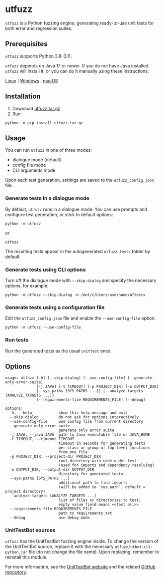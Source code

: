 # utfuzz

`utfuzz` is a Python fuzzing engine, generating ready-to-use unit tests for both error and regression suites.

## Prerequisites

`utfuzz` supports Python 3.8–3.11.

`utfuzz` depends on Java 17 or newer. If you do not have Java installed, `utfuzz` will install it, or you can do it 
manually using these instructions:

[Linux](https://docs.oracle.com/en/java/javase/17/install/installation-jdk-linux-platforms.html) | 
[Windows](https://docs.oracle.com/en/java/javase/17/install/installation-jdk-microsoft-windows-platforms.html) | 
[macOS](https://docs.oracle.com/en/java/javase/17/install/installation-jdk-macos.html)

## Installation

1. Download [utfuzz.tar.gz](https://disk.yandex.ru/d/lmnsT9DdaxZyAg)
    <!-- https://github.com/tamarinvs19/utfuzz/raw/master/utfuzz_build/utfuzz.tar.gz?download=) -->
2. Run:
```shell
python -m pip install utfuzz.tar.gz
```

<!-- 2. Install from GitHub (if you have [`lfs`](https://docs.github.com/en/repositories/working-with-files/managing-large-files/about-git-large-file-storage)): -->
<!--     ```shell -->
<!--     python -m pip install git+https://github.com/tamarinvs19/utfuzz -->
<!--     ``` -->
<!-- 3. Install from source code (if you have [`lfs`](https://docs.github.com/en/repositories/working-with-files/managing-large-files/about-git-large-file-storage)) -->
<!--     ```shell -->
<!--     git clone https://github.com/tamarinvs19/utfuzz -->
<!--     cd utfuzz -->
<!--     python -m pip install -e ./ -->
<!--     ``` -->

## Usage

You can run `utfuzz` in one of three modes:
* dialogue mode (default)
* config file mode
* CLI arguments mode

Upon each test generation, settings are saved to the `utfuzz_config.json` file.

### Generate tests in a dialogue mode

By default, `utfuzz` runs in a dialogue mode. You can use prompts and configure test generation, or stick to default options:
```shell
python -m utfuzz
```
or
```shell
utfuzz
```
The resulting tests appear in the autogenerated `utfuzz_tests` folder by default.

### Generate tests using CLI options

Turn off the dialogue mode with `–-skip-dialog` and specify the necessary options, for example:
```shell
python -m utfuzz –-skip-dialog -o /mnt/c/Users/username/uftests
```

### Generate tests using a configuration file

Edit the `utfuzz_config.json` file and enable the `--use-config-file` option:
```shell
python -m utfuzz --use-config-file
```

### Run tests

Run the generated tests as the usual `unittest` ones.

## Options

```shell
usage: utfuzz [-h] [--skip-dialog] [--use-config-file] [--generate-only-error-suite]
              [-j JAVA] [-t TIMEOUT] [-p PROJECT_DIR] [-o OUTPUT_DIR]
              [--sys-paths [SYS_PATHS ...]] [--analyze-targets [ANALYZE_TARGETS ...]]
              [--requirements-file REQUIREMENTS_FILE] [--debug]

options:
  -h, --help            show this help message and exit
  --skip-dialog         do not ask for options interactively
  --use-config-file     use config file from current directory
  --generate-only-error-suite
                        generate only error suite
  -j JAVA, --java JAVA  path to Java executable file or JAVA_HOME
  -t TIMEOUT, --timeout TIMEOUT
                        timeout in seconds for generating tests
                        per class or group of top-level functions
                        from one file
  -p PROJECT_DIR, --project-dir PROJECT_DIR
                        root directory with code under test
                        (used for imports and dependency resolving)
  -o OUTPUT_DIR, --output-dir OUTPUT_DIR
                        directory for generated tests
  --sys-paths [SYS_PATHS ...]
                        additional path to find imports
                        (will be added to `sys.path`; default = project directory)
  --analyze-targets [ANALYZE_TARGETS ...]
                        list of files or directories to test; 
                        empty value field means <<test all>>
  --requirements-file REQUIREMENTS_FILE
                        path to requirements.txt
  --debug               use debug mode
```

### UnitTestBot sources

`utfuzz` has the UnitTestBot fuzzing engine inside. To change the version of the UnitTestBot source, 
replace it with the necessary `utfuzz/utbot-cli-python.jar` file (do not change the file name).
Upon replacing, remember to reinstall this module.

For more information, see the [UnitTestBot website](utbot.org/python) and the related [GitHub repository](github.com/UnitTestBot/UTBotJava).

